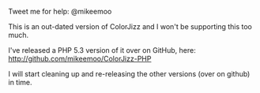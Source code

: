 Tweet me for help: @mikeemoo

This is an out-dated version of ColorJizz and I won't be supporting this too much.

I've released a PHP 5.3 version of it over on GitHub, here: http://github.com/mikeemoo/ColorJizz-PHP

I will start cleaning up and re-releasing the other versions (over on github) in time.